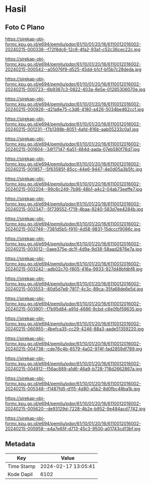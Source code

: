 # Hasil

## Foto C Plano

https://sirekap-obj-formc.kpu.go.id/e694/pemilu/pdpr/61/10/01/20/16/6110012016002-20240215-000338--f72f8dc6-12c6-4fa2-93a1-c52c36cec22c.jpg

https://sirekap-obj-formc.kpu.go.id/e694/pemilu/pdpr/61/10/01/20/16/6110012016002-20240215-000542--a05076f9-d525-45dd-b1cf-b15b7c28deda.jpg

https://sirekap-obj-formc.kpu.go.id/e694/pemilu/pdpr/61/10/01/20/16/6110012016002-20240215-000723--6b9367c3-0822-403a-8e5e-01285306070e.jpg

https://sirekap-obj-formc.kpu.go.id/e694/pemilu/pdpr/61/10/01/20/16/6110012016002-20240215-000926--d21a8e75-c3d6-4180-a426-5034be462cc1.jpg

https://sirekap-obj-formc.kpu.go.id/e694/pemilu/pdpr/61/10/01/20/16/6110012016002-20240215-001231--f7b1398b-8051-4afd-816b-aab05233c0a1.jpg

https://sirekap-obj-formc.kpu.go.id/e694/pemilu/pdpr/61/10/01/20/16/6110012016002-20240215-001604--34f17147-6a51-484d-aada-07eb580f76d7.jpg

https://sirekap-obj-formc.kpu.go.id/e694/pemilu/pdpr/61/10/01/20/16/6110012016002-20240215-001857--5f63585f-85cc-44e6-9447-4e0d05a3b5fc.jpg

https://sirekap-obj-formc.kpu.go.id/e694/pemilu/pdpr/61/10/01/20/16/6110012016002-20240215-002204--99c6c249-7b96-48b1-a4c2-04ab73eeffe7.jpg

https://sirekap-obj-formc.kpu.go.id/e694/pemilu/pdpr/61/10/01/20/16/6110012016002-20240215-002347--5f739552-f719-4baa-9240-583d7ee4284b.jpg

https://sirekap-obj-formc.kpu.go.id/e694/pemilu/pdpr/61/10/01/20/16/6110012016002-20240215-002746--7381d5b5-f910-4d58-9831-15dcccf9086c.jpg

https://sirekap-obj-formc.kpu.go.id/e694/pemilu/pdpr/61/10/01/20/16/6110012016002-20240215-003012--0aee375e-dc1f-4d9a-9d38-58aad2876e7a.jpg

https://sirekap-obj-formc.kpu.go.id/e694/pemilu/pdpr/61/10/01/20/16/6110012016002-20240215-003242--adb02c70-f805-416a-9933-927d48bfdbf8.jpg

https://sirekap-obj-formc.kpu.go.id/e694/pemilu/pdpr/61/10/01/20/16/6110012016002-20240215-003553--80d5d7e8-7817-4c3c-89ca-35fa68de6e5d.jpg

https://sirekap-obj-formc.kpu.go.id/e694/pemilu/pdpr/61/10/01/20/16/6110012016002-20240215-003901--f7b95d84-a91d-4686-9cbd-c6e0fbf59635.jpg

https://sirekap-obj-formc.kpu.go.id/e694/pemilu/pdpr/61/10/01/20/16/6110012016002-20240215-060955--4befca35-cc29-4246-88a3-aade51359220.jpg

https://sirekap-obj-formc.kpu.go.id/e694/pemilu/pdpr/61/10/01/20/16/6110012016002-20240215-004738--cde76c4b-6579-4a02-974f-fad2859df789.jpg

https://sirekap-obj-formc.kpu.go.id/e694/pemilu/pdpr/61/10/01/20/16/6110012016002-20240215-004912--f56ac889-a1d6-46a9-b728-718d2662867a.jpg

https://sirekap-obj-formc.kpu.go.id/e694/pemilu/pdpr/61/10/01/20/16/6110012016002-20240215-005348--f1487fd5-d115-4d80-a5b2-8d0fbc48ba1b.jpg

https://sirekap-obj-formc.kpu.go.id/e694/pemilu/pdpr/61/10/01/20/16/6110012016002-20240215-005620--de93129d-7228-4b2e-b952-9e484acd7742.jpg

https://sirekap-obj-formc.kpu.go.id/e694/pemilu/pdpr/61/10/01/20/16/6110012016002-20240215-005958--e4a7e65f-d713-45c3-9500-a01743cd13bf.jpg


## Metadata

| Key        | Value               |
| ---------- | ------------------- |
| Time Stamp | 2024-02-17 13:05:41 |
| Kode Dapil | 6102                |



